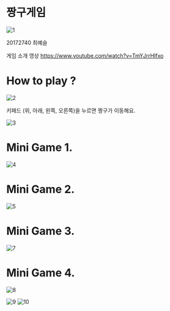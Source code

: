 # 짱구게임

![1](https://user-images.githubusercontent.com/70987287/100384825-6b4cf300-3064-11eb-85d4-d5c95cf706d4.png)

20172740 최예슬

게임 소개 영상 https://www.youtube.com/watch?v=TmYJrrHlfxo

# How to play ? 

![2](https://user-images.githubusercontent.com/70987287/100384827-6c7e2000-3064-11eb-8b10-85019a7be233.png)

키패드 (위, 아래, 왼쪽, 오른쪽)을 누르면 짱구가 이동해요.

![3](https://user-images.githubusercontent.com/70987287/100384829-6d16b680-3064-11eb-8dad-8bef6420c7cb.png)


# Mini Game 1.

![4](https://user-images.githubusercontent.com/70987287/100384830-6daf4d00-3064-11eb-9f81-806520887b67.png)

# Mini Game 2.

![5](https://user-images.githubusercontent.com/70987287/100384831-6e47e380-3064-11eb-92d4-7d967736691e.png)

# Mini Game 3.

![7](https://user-images.githubusercontent.com/70987287/100384835-6ee07a00-3064-11eb-9a12-1cff67da5b49.png)

# Mini Game 4.

![8](https://user-images.githubusercontent.com/70987287/100384836-6f791080-3064-11eb-8751-4c1e53063d96.png)


![9](https://user-images.githubusercontent.com/70987287/100384839-7011a700-3064-11eb-8625-e125d066d5f0.png)
![10](https://user-images.githubusercontent.com/70987287/100384841-7011a700-3064-11eb-8800-7ed6a3b5ee04.png)
